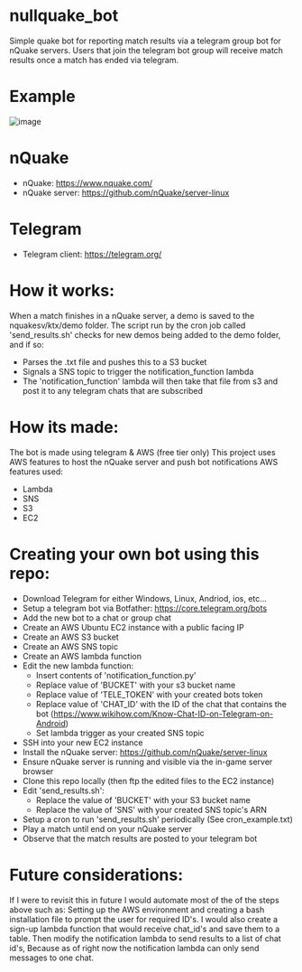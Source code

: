 # nullquake_bot
Simple quake bot for reporting match results via a telegram group bot for nQuake servers.
Users that join the telegram bot group will receive match results once a match has ended via telegram.

# Example
![image](https://user-images.githubusercontent.com/34740414/116304108-1be92b00-a79a-11eb-93c0-b9505d7be881.png)

# nQuake
- nQuake:         https://www.nquake.com/
- nQuake server:  https://github.com/nQuake/server-linux

# Telegram
- Telegram client: https://telegram.org/

# How it works:
When a match finishes in a nQuake server, a demo is saved to the nquakesv/ktx/demo folder. The script run by the cron job called 'send_results.sh' checks for new demos being added to the demo folder, and if so:
- Parses the <demoname>.txt file and pushes this to a S3 bucket
- Signals a SNS topic to trigger the notification_function lambda
- The 'notification_function' lambda will then take that file from s3 and post it to any telegram chats that are subscribed

# How its made:
The bot is made using telegram & AWS (free tier only)
This project uses AWS features to host the nQuake server and push bot notifications
AWS features used:
  - Lambda
  - SNS
  - S3
  - EC2

# Creating your own bot using this repo:
  - Download Telegram for either Windows, Linux, Andriod, ios, etc...
  - Setup a telegram bot via Botfather: https://core.telegram.org/bots
  - Add the new bot to a chat or group chat
  - Create an AWS Ubuntu EC2 instance with a public facing IP
  - Create an AWS S3 bucket
  - Create an AWS SNS topic
  - Create an AWS lambda function
  - Edit the new lambda function:
      - Insert contents of 'notification_function.py'
      - Replace value of 'BUCKET' with your s3 bucket name
      - Replace value of 'TELE_TOKEN' with your created bots token
      - Replace value of 'CHAT_ID' with the ID of the chat that contains the bot (https://www.wikihow.com/Know-Chat-ID-on-Telegram-on-Android) 
      - Set lambda trigger as your created SNS topic
  - SSH into your new EC2 instance
  - Install the nQuake server: https://github.com/nQuake/server-linux
  - Ensure nQuake server is running and visible via the in-game server browser
  - Clone this repo locally (then ftp the edited files to the EC2 instance)
  - Edit 'send_results.sh': 
      - Replace the value of 'BUCKET' with your S3 bucket name
      - Replace the value of 'SNS' with your created SNS topic's ARN
  - Setup a cron to run 'send_results.sh' periodically (See cron_example.txt)
  - Play a match until end on your nQuake server
  - Observe that the match results are posted to your telegram bot

# Future considerations:
If I were to revisit this in future I would automate most of the of the steps above such as: Setting up the AWS environment and creating a bash installation file to prompt the user for required ID's.
I would also create a sign-up lambda function that would receive chat_id's and save them to a table. Then modify the notification lambda to send results to a list of chat id's, Because as of right now the notification lambda can only send messages to one chat.
